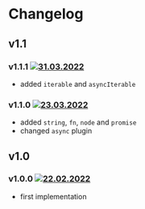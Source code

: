 # Changelog

## v1.1

### v1.1.1 [![31.03.2022](https://img.shields.io/date/1648758372)](https://github.com/d8corp/watch-state/tree/v1.1.1)
- added `iterable` and `asyncIterable`

### v1.1.0 [![23.03.2022](https://img.shields.io/date/1648055838)](https://github.com/d8corp/watch-state/tree/v1.1.0)
- added `string`, `fn`, `node` and `promise`
- changed `async` plugin

## v1.0

### v1.0.0 [![22.02.2022](https://img.shields.io/date/1645518853)](https://github.com/d8corp/watch-state/tree/v1.0.0)
- first implementation
